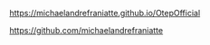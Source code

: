﻿https://michaelandrefraniatte.github.io/OtepOfficial  
  
https://github.com/michaelandrefraniatte  
